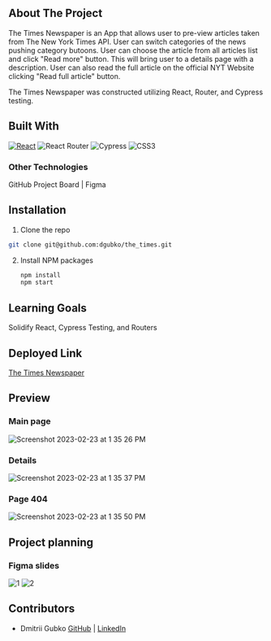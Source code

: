 ## About The Project

The Times Newspaper is an App that allows user to pre-view articles taken from The New York Times API. User can switch categories of the news pushing category butoons. User can choose the article from all articles list and click "Read more" button. This will bring user to a details page with a description. User can also read the full article on the official NYT Website clicking "Read full article" button.

The Times Newspaper was constructed utilizing React, Router, and Cypress testing.

## Built With

[![React][React.js]][React-url]
![React Router](https://img.shields.io/badge/React_Router-CA4245?style=for-the-badge&logo=react-router&logoColor=white)
![Cypress](https://img.shields.io/badge/-cypress-%23E5E5E5?style=for-the-badge&logo=cypress&logoColor=058a5e)
![CSS3](https://img.shields.io/badge/css3-%231572B6.svg?style=for-the-badge&logo=css3&logoColor=white)

### Other Technologies
GitHub Project Board | Figma 

## Installation

1. Clone the repo
  ```sh
  git clone git@github.com:dgubko/the_times.git
  ```
2. Install NPM packages
   ```sh
   npm install
   npm start
   ```
## Learning Goals

Solidify React, Cypress Testing, and Routers

## Deployed Link

[The Times Newspaper](the-times.vercel.app)

## Preview
### Main page
![Screenshot 2023-02-23 at 1 35 26 PM](https://user-images.githubusercontent.com/105132801/221024634-8bf48bde-c01c-40cb-a2e1-76625a7e7d8a.png)

### Details
![Screenshot 2023-02-23 at 1 35 37 PM](https://user-images.githubusercontent.com/105132801/221024781-dd3f6242-08aa-4424-a700-753f757412a1.png)

### Page 404
![Screenshot 2023-02-23 at 1 35 50 PM](https://user-images.githubusercontent.com/105132801/221024830-77befa01-4cd1-48a9-9030-dbb2b58a1d39.png)

## Project planning
### Figma slides
![1](https://user-images.githubusercontent.com/105132801/221025136-8ca37168-15a6-4af9-a77e-0c250f5b2212.png)
![2](https://user-images.githubusercontent.com/105132801/221025164-2384b759-75c8-4788-aedd-5d4ab63b135d.png)

## Contributors

- Dmitrii Gubko [GitHub](https://github.com/dgubko) | [LinkedIn](https://www.linkedin.com/in/dmitrii-gubko)

<!-- MARKDOWN LINKS & IMAGES -->
[React.js]: https://img.shields.io/badge/React-20232A?style=for-the-badge&logo=react&logoColor=61DAFB
[React-url]: https://reactjs.org/

